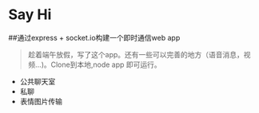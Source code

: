 # Say Hi
##通过express + socket.io构建一个即时通信web app
> 趁着端午放假，写了这个app。还有一些可以完善的地方（语音消息，视频...)。Clone到本地,node app 即可运行。
  
   *	公共聊天室
   * 	私聊
   *  表情图片传输
